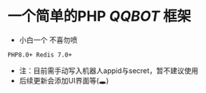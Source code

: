 # 一个简单的PHP *QQBOT* 框架
- 小白一个 不喜勿喷

```版本
PHP8.0+ Redis 7.0+
```

- 注：目前需手动写入机器人appid与secret，暂不建议使用
- 后续更新会添加UI界面等(🕳️)
